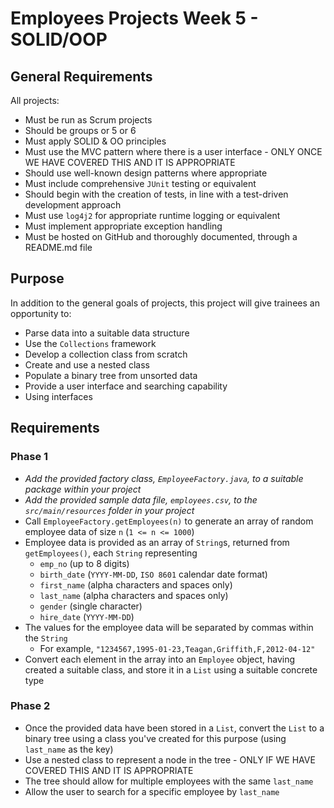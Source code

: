 # Employees Projects Week 5 - SOLID/OOP

## General Requirements

All projects:

- Must be run as Scrum projects
- Should be groups or 5 or 6
- Must apply SOLID & OO principles
- Must use the MVC pattern where there is a user interface - ONLY ONCE WE HAVE COVERED THIS AND IT IS APPROPRIATE
- Should use well-known design patterns where appropriate
- Must include comprehensive ```JUnit``` testing or equivalent
- Should begin with the creation of tests, in line with a test-driven development approach
- Must use ```log4j2``` for appropriate runtime logging or equivalent
- Must implement appropriate exception handling
- Must be hosted on GitHub and thoroughly documented, through a README.md file

## Purpose

In addition to the general goals of projects, this project will give trainees an opportunity to:

- Parse data into a suitable data structure
- Use the ```Collections``` framework
- Develop a collection class from scratch
- Create and use a nested class
- Populate a binary tree from unsorted data
- Provide a user interface and searching capability
- Using interfaces

## Requirements

### Phase 1

- *Add the provided factory class, ```EmployeeFactory.java```, to a suitable package within your project*
- *Add the provided sample data file, ```employees.csv```, to the ```src/main/resources``` folder in your project*
- Call ```EmployeeFactory.getEmployees(n)``` to generate an array of random employee data of size ```n``` (```1 <= n <= 1000```)
- Employee data is provided as an array of ```String```s, returned from ```getEmployees()```, each ```String``` representing
  - ```emp_no``` (up to 8 digits)
  - ```birth_date``` (```YYYY-MM-DD```, ```ISO 8601``` calendar date format)
  - ```first_name``` (alpha characters and spaces only)
  - ```last_name``` (alpha characters and spaces only)
  - ```gender``` (single character)
  - ```hire_date``` (```YYYY-MM-DD```)
- The values for the employee data will be separated by commas within the ```String```
  - For example, ```"1234567,1995-01-23,Teagan,Griffith,F,2012-04-12"```
- Convert each element in the array into an ```Employee``` object, having created a suitable class, and store it in a ```List``` using a suitable concrete type



### Phase 2

- Once the provided data have been stored in a ```List```, convert the ```List``` to a binary tree using a class you've created for this purpose (using ```last_name``` as the key)
- Use a nested class to represent a node in the tree - ONLY IF WE HAVE COVERED THIS AND IT IS APPROPRIATE
- The tree should allow for multiple employees with the same ```last_name```
- Allow the user to search for a specific employee by ```last_name```